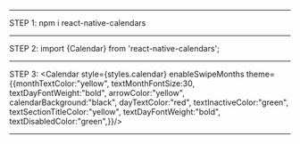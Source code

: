 *********************************
STEP 1: npm i react-native-calendars 
*********************************
STEP 2: import {Calendar} from 'react-native-calendars';
*********************************
STEP 3: <Calendar style={styles.calendar}
                enableSwipeMonths
                theme={{monthTextColor:"yellow",
                        textMonthFontSize:30,
                        textDayFontWeight:"bold",
                        arrowColor:"yellow",
                        calendarBackground:"black",
                        dayTextColor:"red",
                        textInactiveColor:"green",
                        textSectionTitleColor:"yellow",
                        textDayFontWeight:"bold",
                        textDisabledColor:"green",}}/>
*********************************
